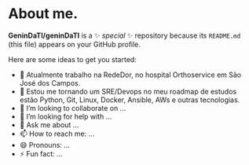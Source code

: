 # About me.


**GeninDaTI/geninDaTI** is a ✨ _special_ ✨ repository because its `README.md` (this file) appears on your GitHub profile.

Here are some ideas to get you started:

- 🔭 Atualmente trabalho na RedeDor, no hospital Orthoservice em São José dos Campos.
- 🌱 Estou me tornando um SRE/Devops no meu roadmap de estudos estão Python, Git, Linux, Docker, Ansible, AWs e outras tecnologias.
- 👯 I’m looking to collaborate on ...
- 🤔 I’m looking for help with ...
- 💬 Ask me about ...
- 📫 How to reach me: ...
- 😄 Pronouns: ...
- ⚡ Fun fact: ...

